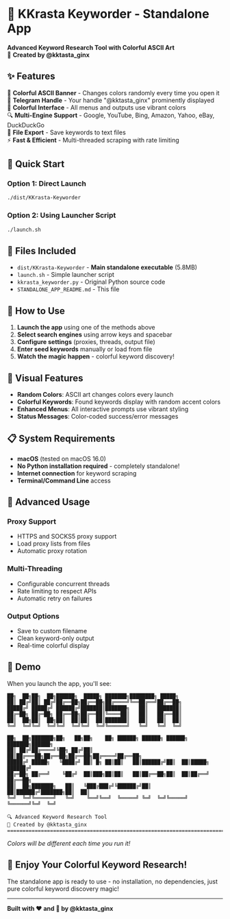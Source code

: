 # 🎨 KKrasta Keyworder - Standalone App

**Advanced Keyword Research Tool with Colorful ASCII Art**  
📱 **Created by @kktasta_ginx**

## ✨ Features

🎨 **Colorful ASCII Banner** - Changes colors randomly every time you open it  
📱 **Telegram Handle** - Your handle "@kktasta_ginx" prominently displayed  
🌈 **Colorful Interface** - All menus and outputs use vibrant colors  
🔍 **Multi-Engine Support** - Google, YouTube, Bing, Amazon, Yahoo, eBay, DuckDuckGo  
💾 **File Export** - Save keywords to text files  
⚡ **Fast & Efficient** - Multi-threaded scraping with rate limiting  

## 🚀 Quick Start

### Option 1: Direct Launch
```bash
./dist/KKrasta-Keyworder
```

### Option 2: Using Launcher Script
```bash
./launch.sh
```

## 📁 Files Included

- `dist/KKrasta-Keyworder` - **Main standalone executable** (5.8MB)
- `launch.sh` - Simple launcher script
- `kkrasta_keyworder.py` - Original Python source code
- `STANDALONE_APP_README.md` - This file

## 🎯 How to Use

1. **Launch the app** using one of the methods above
2. **Select search engines** using arrow keys and spacebar
3. **Configure settings** (proxies, threads, output file)
4. **Enter seed keywords** manually or load from file
5. **Watch the magic happen** - colorful keyword discovery!

## 🎨 Visual Features

- **Random Colors**: ASCII art changes colors every launch
- **Colorful Keywords**: Found keywords display with random accent colors
- **Enhanced Menus**: All interactive prompts use vibrant styling
- **Status Messages**: Color-coded success/error messages

## 📋 System Requirements

- **macOS** (tested on macOS 16.0)
- **No Python installation required** - completely standalone!
- **Internet connection** for keyword scraping
- **Terminal/Command Line** access

## 🔧 Advanced Usage

### Proxy Support
- HTTPS and SOCKS5 proxy support
- Load proxy lists from files
- Automatic proxy rotation

### Multi-Threading
- Configurable concurrent threads
- Rate limiting to respect APIs
- Automatic retry on failures

### Output Options
- Save to custom filename
- Clean keyword-only output
- Real-time colorful display

## 🎪 Demo

When you launch the app, you'll see:

```
██╗  ██╗██╗  ██╗██████╗  █████╗ ███████╗████████╗ █████╗ 
██║ ██╔╝██║ ██╔╝██╔══██╗██╔══██╗██╔════╝╚══██╔══╝██╔══██╗
█████╔╝ █████╔╝ ██████╔╝███████║███████╗   ██║   ███████║
██╔═██╗ ██╔═██╗ ██╔══██╗██╔══██║╚════██║   ██║   ██╔══██║
██║  ██╗██║  ██╗██║  ██║██║  ██║███████║   ██║   ██║  ██║
╚═╝  ╚═╝╚═╝  ╚═╝╚═╝  ╚═╝╚═╝  ╚═╝╚══════╝   ╚═╝   ╚═╝  ╚═╝

██╗  ██╗███████╗██╗   ██╗██╗    ██╗ ██████╗ ██████╗ ██████╗ ███████╗██████╗ 
██║ ██╔╝██╔════╝╚██╗ ██╔╝██║    ██║██╔═══██╗██╔══██╗██╔══██╗██╔════╝██╔══██╗
█████╔╝ █████╗   ╚████╔╝ ██║ █╗ ██║██║   ██║██████╔╝██║  ██║█████╗  ██████╔╝
██╔═██╗ ██╔══╝    ╚██╔╝  ██║███╗██║██║   ██║██╔══██╗██║  ██║██╔══╝  ██╔══██╗
██║  ██╗███████╗   ██║   ╚███╔███╔╝╚██████╔╝██║  ██║██████╔╝███████╗██║  ██║
╚═╝  ╚═╝╚══════╝   ╚═╝    ╚══╝╚══╝  ╚═════╝ ╚═╝  ╚═╝╚═════╝ ╚══════╝╚═╝  ╚═╝

🔍 Advanced Keyword Research Tool
📱 Created by @kktasta_ginx
================================================================================
```

*Colors will be different each time you run it!*

## 🎉 Enjoy Your Colorful Keyword Research!

The standalone app is ready to use - no installation, no dependencies, just pure colorful keyword discovery magic!

---
**Built with ❤️ and 🎨 by @kktasta_ginx**
